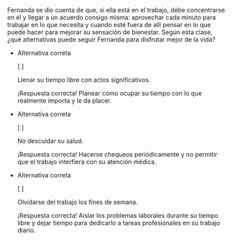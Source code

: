Fernanda se dio cuenta de que, si ella está en el trabajo, debe concentrarse en él y llegar a un acuerdo consigo misma: aprovechar cada minuto para trabajar en lo que necesita y cuando esté fuera de allí pensar en lo que puede hacer para mejorar su sensación de bienestar. Según esta clase, ¿qué alternativas puede seguir Fernanda para disfrutar mejor de la vida?

- Alternativa correta
    
    [ ] 
    
    Llenar su tiempo libre con actos significativos.
    
    ¡Respuesta correcta! Planear cómo ocupar su tiempo con lo que realmente importa y le da placer.
    
- Alternativa correta
    
    [ ] 
    
    No descuidar su salud.
    
    ¡Respuesta correcta! Hacerse chequeos periódicamente y no permitir que el trabajo interfiera con su atención médica.
    
- Alternativa correta
    
    [ ] 
    
    Olvidarse del trabajo los fines de semana.
    
    ¡Respuesta correcta! Aislar los problemas laborales durante su tiempo libre y dejar tiempo para dedicarlo a tareas profesionales en su trabajo diario.